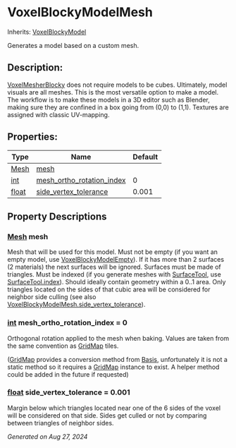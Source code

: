 # VoxelBlockyModelMesh

Inherits: [VoxelBlockyModel](VoxelBlockyModel.md)

Generates a model based on a custom mesh.

## Description: 

[VoxelMesherBlocky](VoxelMesherBlocky.md) does not require models to be cubes. Ultimately, model visuals are all meshes. This is the most versatile option to make a model. The workflow is to make these models in a 3D editor such as Blender, making sure they are confined in a box going from (0,0) to (1,1). Textures are assigned with classic UV-mapping.

## Properties: 


Type                                                                      | Name                                                       | Default 
------------------------------------------------------------------------- | ---------------------------------------------------------- | --------
[Mesh](https://docs.godotengine.org/en/stable/classes/class_mesh.html)    | [mesh](#i_mesh)                                            |         
[int](https://docs.godotengine.org/en/stable/classes/class_int.html)      | [mesh_ortho_rotation_index](#i_mesh_ortho_rotation_index)  | 0       
[float](https://docs.godotengine.org/en/stable/classes/class_float.html)  | [side_vertex_tolerance](#i_side_vertex_tolerance)          | 0.001   
<p></p>

## Property Descriptions

### [Mesh](https://docs.godotengine.org/en/stable/classes/class_mesh.html)<span id="i_mesh"></span> **mesh**

Mesh that will be used for this model. Must not be empty (if you want an empty model, use [VoxelBlockyModelEmpty](VoxelBlockyModelEmpty.md)). If it has more than 2 surfaces (2 materials) the next surfaces will be ignored. Surfaces must be made of triangles. Must be indexed (if you generate meshes with [SurfaceTool](https://docs.godotengine.org/en/stable/classes/class_surfacetool.html), use [SurfaceTool.index](https://docs.godotengine.org/en/stable/classes/class_surfacetool.html#class-surfacetool-method-index)). Should ideally contain geometry within a 0..1 area. Only triangles located on the sides of that cubic area will be considered for neighbor side culling (see also [VoxelBlockyModelMesh.side_vertex_tolerance](VoxelBlockyModelMesh.md#i_side_vertex_tolerance)).

### [int](https://docs.godotengine.org/en/stable/classes/class_int.html)<span id="i_mesh_ortho_rotation_index"></span> **mesh_ortho_rotation_index** = 0

Orthogonal rotation applied to the mesh when baking. Values are taken from the same convention as [GridMap](https://docs.godotengine.org/en/stable/classes/class_gridmap.html) tiles.

([GridMap](https://docs.godotengine.org/en/stable/classes/class_gridmap.html) provides a conversion method from [Basis](https://docs.godotengine.org/en/stable/classes/class_basis.html), unfortunately it is not a static method so it requires a [GridMap](https://docs.godotengine.org/en/stable/classes/class_gridmap.html) instance to exist. A helper method could be added in the future if requested)

### [float](https://docs.godotengine.org/en/stable/classes/class_float.html)<span id="i_side_vertex_tolerance"></span> **side_vertex_tolerance** = 0.001

Margin below which triangles located near one of the 6 sides of the voxel will be considered on that side. Sides get culled or not by comparing between triangles of neighbor sides.

_Generated on Aug 27, 2024_
